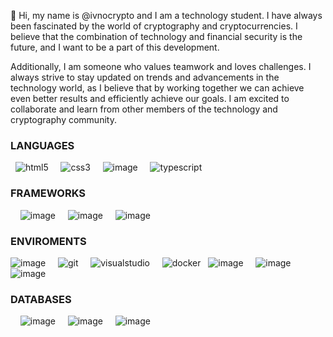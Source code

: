 👋 Hi, my name is @ivnocrypto and I am a technology student. I have always been fascinated by the world of cryptography and cryptocurrencies. I believe that the combination of technology and financial security is the future, and I want to be a part of this development.

Additionally, I am someone who values teamwork and loves challenges. I always strive to stay updated on trends and advancements in the technology world, as I believe that by working together we can achieve even better results and efficiently achieve our goals. I am excited to collaborate and learn from other members of the technology and cryptography community.
&nbsp;
&nbsp;
&nbsp;
### LANGUAGES
&nbsp;
![html5](https://icongr.am/devicon/html5-original-wordmark.svg?size=45&color=currentColor) 
&nbsp;
&nbsp;
![css3](https://icongr.am/devicon/css3-original-wordmark.svg?size=45&color=currentColor) 
&nbsp;
&nbsp;
![image](https://icongr.am/devicon/javascript-original.svg?size=45&color=ffffff) 
&nbsp;
&nbsp;
![typescript](https://icongr.am/devicon/typescript-original.svg?size=45&color=ffffff)
&nbsp;
### FRAMEWORKS
&nbsp;
&nbsp;
![image](https://icongr.am/devicon/react-original-wordmark.svg?size=45&color=currentColor) 
&nbsp;
&nbsp;
![image](https://icongr.am/devicon/express-original.svg?size=45&color=currentColor)
&nbsp;
&nbsp;
![image](https://icongr.am/devicon/sequelize-plain.svg?size=45&color=currentColor) &nbsp; 

### ENVIROMENTS

![image](https://icongr.am/devicon/github-original-wordmark.svg?size=45&color=currentColor) 
&nbsp;
&nbsp;
![git](https://icongr.am/devicon/git-original-wordmark.svg?size=65&color=currentColor)
&nbsp;
&nbsp;
![visualstudio](https://icongr.am/simple/visualstudio.svg?size=45&color=currentColor&colored=false) 
&nbsp;
&nbsp;
![docker](https://icongr.am/devicon/docker-original-wordmark.svg?size=45&color=currentColor) 
&nbsp;
![image](https://icongr.am/devicon/nodejs-original.svg?size=45&color=currentColor) 
&nbsp;
&nbsp;
![image](https://icongr.am/devicon/ubuntu-plain-wordmark.svg?size=45&color=currentColor) 
&nbsp;
&nbsp;
![image](https://icongr.am/devicon/apple-original.svg?size=45&color=currentColor) 
&nbsp;
&nbsp;
&nbsp;
&nbsp;
### DATABASES
&nbsp;
&nbsp;
![image](https://icongr.am/devicon/mysql-original-wordmark.svg?size=55&color=currentColor) 
&nbsp;
&nbsp; 
![image](https://icongr.am/devicon/postgresql-original-wordmark.svg?size=50&color=ffffff) 
&nbsp;
&nbsp; 
![image](https://icongr.am/devicon/mongodb-original-wordmark.svg?size=50&color=ffffff) 
&nbsp;
&nbsp; 



